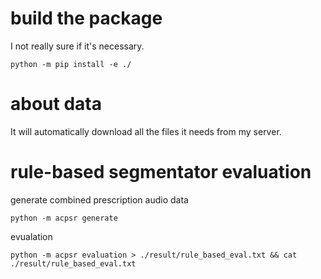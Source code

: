 # build the package

I not really sure if it's necessary.

```shell
python -m pip install -e ./
```

# about data

It will automatically download all the files it needs from my server.

# rule-based segmentator evaluation

generate combined prescription audio data

```shell
python -m acpsr generate
```

evualation

```shell
python -m acpsr evaluation > ./result/rule_based_eval.txt && cat ./result/rule_based_eval.txt
```